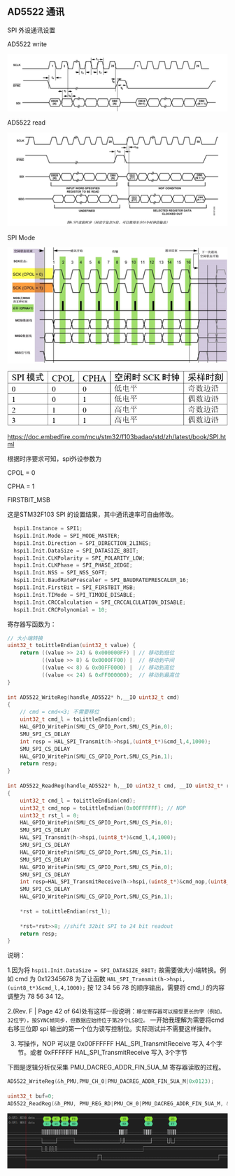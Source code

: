 ## AD5522 通讯

SPI 外设通讯设置

AD5522 write

![spi_write](img/spi_write.png)

AD5522 read

![spi_read](img/spi_read.png)

SPI Mode

![spi_mode](img/spi_mode.png)

![spi_mode_sheet](img/spi_mode_sheet.png)

https://doc.embedfire.com/mcu/stm32/f103badao/std/zh/latest/book/SPI.html

根据时序要求可知，spi外设参数为

CPOL = 0

CPHA = 1

FIRSTBIT_MSB


这是STM32F103 SPI 的设置结果，其中通讯速率可自由修改。

```cpp
  hspi1.Instance = SPI1;
  hspi1.Init.Mode = SPI_MODE_MASTER;
  hspi1.Init.Direction = SPI_DIRECTION_2LINES;
  hspi1.Init.DataSize = SPI_DATASIZE_8BIT;
  hspi1.Init.CLKPolarity = SPI_POLARITY_LOW;
  hspi1.Init.CLKPhase = SPI_PHASE_2EDGE;
  hspi1.Init.NSS = SPI_NSS_SOFT;
  hspi1.Init.BaudRatePrescaler = SPI_BAUDRATEPRESCALER_16;
  hspi1.Init.FirstBit = SPI_FIRSTBIT_MSB;
  hspi1.Init.TIMode = SPI_TIMODE_DISABLE;
  hspi1.Init.CRCCalculation = SPI_CRCCALCULATION_DISABLE;
  hspi1.Init.CRCPolynomial = 10;
```

寄存器写函数为：

```cpp
// 大小端转换
uint32_t toLittleEndian(uint32_t value) {
    return ((value >> 24) & 0x000000FF) | // 移动到低位
           ((value >> 8) & 0x0000FF00) |  // 移动到中间
           ((value << 8) & 0x00FF0000) |  // 移动到高位
           ((value << 24) & 0xFF000000);  // 移动到最高位
}

int AD5522_WriteReg(handle_AD5522* h,__IO uint32_t cmd)
{
	// cmd = cmd<<3; 不需要移位
	uint32_t cmd_l = toLittleEndian(cmd);
	HAL_GPIO_WritePin(SMU_CS_GPIO_Port,SMU_CS_Pin,0);
	SMU_SPI_CS_DELAY
	int resp = HAL_SPI_Transmit(h->hspi,(uint8_t*)&cmd_l,4,1000);
	SMU_SPI_CS_DELAY
	HAL_GPIO_WritePin(SMU_CS_GPIO_Port,SMU_CS_Pin,1);
	return resp;
}

int AD5522_ReadReg(handle_AD5522* h,__IO uint32_t cmd, __IO uint32_t* rst)
{
	uint32_t cmd_l = toLittleEndian(cmd);
	uint32_t cmd_nop = toLittleEndian(0x00FFFFFF); // NOP
	uint32_t rst_l = 0;
	HAL_GPIO_WritePin(SMU_CS_GPIO_Port,SMU_CS_Pin,0);
	SMU_SPI_CS_DELAY
	HAL_SPI_Transmit(h->hspi,(uint8_t*)&cmd_l,4,1000);
	SMU_SPI_CS_DELAY
	HAL_GPIO_WritePin(SMU_CS_GPIO_Port,SMU_CS_Pin,1);
	SMU_SPI_CS_DELAY
	HAL_GPIO_WritePin(SMU_CS_GPIO_Port,SMU_CS_Pin,0);
	SMU_SPI_CS_DELAY
	int resp=HAL_SPI_TransmitReceive(h->hspi,(uint8_t*)&cmd_nop,(uint8_t*)&rst_l,4,1000);
	SMU_SPI_CS_DELAY
	HAL_GPIO_WritePin(SMU_CS_GPIO_Port,SMU_CS_Pin,1);

	*rst = toLittleEndian(rst_l);

	*rst=*rst>>8; //shift 32bit SPI to 24 bit readout
	return resp;
}
```

说明：

1.因为将 `hspi1.Init.DataSize = SPI_DATASIZE_8BIT;` 故需要做大小端转换。例如 cmd 为 0x12345678 为了让函数 `HAL_SPI_Transmit(h->hspi,(uint8_t*)&cmd_l,4,1000);` 按 12 34 56 78 的顺序输出，需要将 cmd_l 的内容调整为 78 56 34 12。

2.(Rev. F | Page 42 of 64)处有这样一段说明：`移位寄存器可以接受更长的字（例如，32位字），按SYNC帧同步，但数据应始终位于第29个LSB位。` 一开始我理解为需要将cmd右移三位即 spi 输出的第一个位为读写控制位。实际测试并不需要这样操作。

3. 写操作，NOP 可以是 0x00FFFFFF HAL_SPI_TransmitReceive 写入 4个字节。或者 0xFFFFFF HAL_SPI_TransmitReceive 写入 3个字节


下图是逻辑分析仪采集 PMU_DACREG_ADDR_FIN_5UA_M 寄存器读取的过程。

```cpp
AD5522_WriteReg(&h_PMU,PMU_CH_0|PMU_DACREG_ADDR_FIN_5UA_M|0x0123);

uint32_t buf=0;
AD5522_ReadReg(&h_PMU, PMU_REG_RD|PMU_CH_0|PMU_DACREG_ADDR_FIN_5UA_M, &buf);
```

![DSView](img/dsview.png)


